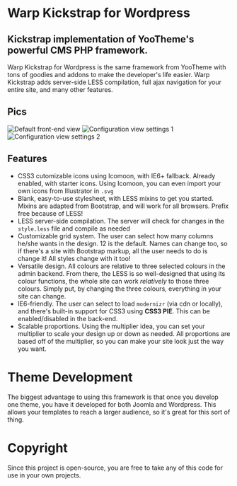 # Warp Kickstrap for Wordpress

## Kickstrap implementation of YooTheme's powerful CMS PHP framework.

Warp Kickstrap for Wordpress is the same framework from YooTheme with tons of goodies and addons to make the developer's life easier.  Warp Kickstrap adds server-side LESS compilation, full ajax navigation for your entire site, and many other features.

## Pics
![Default front-end view](http://seangoresht.com/images/warp-kickstrap-wp-1.PNG)
![Configuration view settings 1](http://seangoresht.com/images/warp-kickstrap-wp-2-backend.PNG)
![Configuration view settings 2](http://seangoresht.com/images/warp-kickstrap-wp-3-backend.PNG)

## Features
* CSS3 cutomizable icons using Icomoon, with IE6+ fallback.  Already enabled, with starter icons.  Using Icomoon, you can even import your own icons from Illustrator in ``.svg``
* Blank, easy-to-use stylesheet, with LESS mixins to get you started.  Mixins are adapted from Bootstrap, and will work for all browsers.  Prefix free because of LESS!
* LESS server-side compilation.  The server will check for changes in the ``style.less`` file and compile as needed
* Customizable grid system.  The user can select how many columns he/she wants in the design.  12 is the default.  Names can change too, so if there's a site with Bootstrap markup, all the user needs to do is change it!  All styles change with it too!
* Versatile design.  All colours are relative to three selected colours in the admin backend.  From there, the LESS is so well-designed that using its colour functions, the whole site can work *relatively* to those three colours.  Simply put, by changing the three colours, everything in your site can change.
* IE6-friendly.  The user can select to load ``modernizr`` (via cdn or locally), and there's built-in support for CSS3 using **CSS3 PIE**.  This can be enabled/disabled in the back-end.
* Scalable proportions.  Using the multiplier idea, you can set your multiplier to scale your design up or down as needed.  All proportions are based off of the multiplier, so you can make your site look just the way you want.

# Theme Development
The biggest advantage to using this framework is that once you develop one theme, you have it developed for both Joomla and Wordpress.  This allows your templates to reach a larger audience, so it's great for this sort of thing.

# Copyright
Since this project is open-source, you are free to take any of this code for use in your own projects.